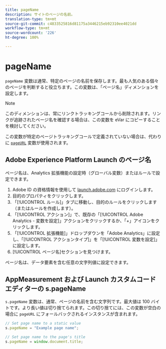 ```yaml
---
title: pageName
description: サイトのページの名前。
translation-type: tm+mt
source-git-commit: c4833525816d81175a3446215eb92310ee4021dd
workflow-type: tm+mt
source-wordcount: '226'
ht-degree: 100%

---
```



# pageName

`pageName` 変数は通常、特定のページの名前を保存します。最も人気のある個々のページを判断すると役立ちます。この変数は、「ページ名」ディメンションを設定します。

>[!NOTE]
>
> このディメンションは、常にリンクトラッキングコールから削除されます。リンクが追跡されたページ名を確認する場合は、この変数を eVar にコピーすることを検討してください。

この変数が特定のページトラッキングコールで定義されていない場合は、代わりに [`pageURL`](pageurl.md) 変数が使用されます。

## Adobe Experience Platform Launch のページ名

ページ名は、Analytics 拡張機能の設定時（グローバル変数）またはルールで設定できます。

1. Adobe ID の資格情報を使用して [launch.adobe.com](https://launch.adobe.com) にログインします。
2. 目的のプロパティをクリックします。
3. 「[!UICONTROL ルール]」タブに移動し、目的のルールをクリックします（またはルールを作成します）。
4. 「[!UICONTROL アクション]」で、既存の「[!UICONTROL Adobe Analytics - 変数を設定]」アクションをクリックするか、「+」アイコンをクリックします。
5. 「[!UICONTROL 拡張機能]」ドロップダウンを「Adobe Analytics」に設定し、「[!UICONTROL アクションタイプ]」を「[!UICONTROL 変数を設定]」に設定します。
6. [!UICONTROL ページ名]セクションを見つけます。

ページ名は、データ要素を含む任意の文字列値に設定できます。

## AppMeasurement および Launch カスタムコードエディターの s.pageName

`s.pageName` 変数は、通常、ページの名前を含む文字列です。最大値は 100 バイトです。より長い値は切り捨てられます。この切り捨てには、この変数が空白の場合に `pageURL` にフォールバックされるインスタンスが含まれます。

```js
// Set page name to a static value
s.pageName = "Example page name";

// Set page name to the page's title
s.pageName = window.document.title;
```
